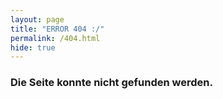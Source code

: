 ```yaml
---
layout: page
title: "ERROR 404 :/"
permalink: /404.html
hide: true
---
```


### Die Seite konnte nicht gefunden werden.

